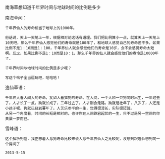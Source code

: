 南海草想知道千年界时间与地球时间的比例是多少


南海草问：

    千年界仙人的寿命相当于地球上的1000年。

    俗话说，天上一天地上一年，根据相对论这话有道理。我们把比例算小一点，就算天上一天地上10天吧，那么千年界仙人感觉他们的寿命就是100年了，和地球人感觉自己的寿命差不多。如果比例不是1：10而是1：100，千年界仙人就会感觉他们的寿命是10岁，会不会感觉寿命太短啊。反之，如果比例不是1：10而是10：1，那么千年界的仙人就会感觉他们的寿命是10000年了。

    千年界时间与地球时间的比例是多少呢？

    写这个帖子全当逗玩吧，哈哈哈！


逸仙草语：

    千年界人看人间人的寿命，犹如人看猫狗的寿命。在人间，一个人和一只狗同时出生，一年过去了，人才长了一点，狗就长成了，三年过去了，人才刚会走路，狗就是壮年了，八岁了，人还是小孩子呢，狗就已经到暮年了。人苦乐参半的一生，觉得很漫长，实际很短暂。
    从另一个角度看，时间的长短是相对的，也许你在人间跌宕起伏的一生，只不过是另一空间的你黄粱一梦而已。


雪峰语：

    这个解析到位，我正想着人与狗寿命比较来说人与千年界仙人之比较呢，没想到跟逸仙想到同一个房间了

    2013-5-15



